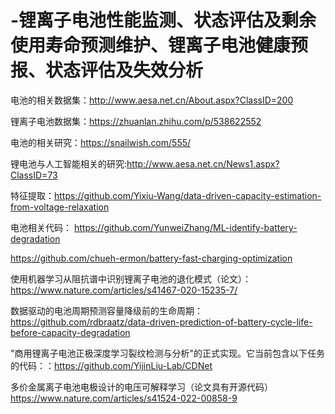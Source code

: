 # -锂离子电池性能监测、状态评估及剩余使用寿命预测维护、锂离子电池健康预报、状态评估及失效分析


电池的相关数据集：http://www.aesa.net.cn/About.aspx?ClassID=200

锂离子电池数据集：https://zhuanlan.zhihu.com/p/538622552

电池的相关研究：https://snailwish.com/555/

锂电池与人工智能相关的研究:http://www.aesa.net.cn/News1.aspx?ClassID=73

特征提取：https://github.com/Yixiu-Wang/data-driven-capacity-estimation-from-voltage-relaxation

电池相关代码：
https://github.com/YunweiZhang/ML-identify-battery-degradation

https://github.com/chueh-ermon/battery-fast-charging-optimization

使用机器学习从阻抗谱中识别锂离子电池的退化模式（论文）：https://www.nature.com/articles/s41467-020-15235-7/

数据驱动的电池周期预测容量降级前的生命周期：https://github.com/rdbraatz/data-driven-prediction-of-battery-cycle-life-before-capacity-degradation

"商用锂离子电池正极深度学习裂纹检测与分析"的正式实现。它当前包含以下任务的代码：：https://github.com/YijinLiu-Lab/CDNet

多价金属离子电池电极设计的电压可解释学习（论文具有开源代码）https://www.nature.com/articles/s41524-022-00858-9
